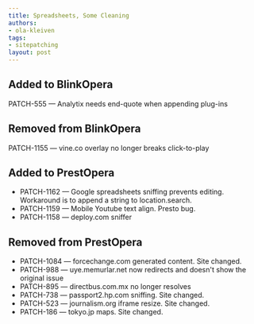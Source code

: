 ```yaml
---
title: Spreadsheets, Some Cleaning
authors:
- ola-kleiven
tags:
- sitepatching
layout: post
---
```


## Added to BlinkOpera

PATCH-555 — Analytix needs end-quote when appending plug-ins

## Removed from BlinkOpera

PATCH-1155 — vine.co overlay no longer breaks click-to-play

## Added to PrestOpera

- PATCH-1162 — Google spreadsheets sniffing prevents editing.<br/>Workaround is to append a string to location.search.
- PATCH-1159 — Mobile Youtube text align. Presto bug.
- PATCH-1158 — deploy.com sniffer

## Removed from PrestOpera

- PATCH-1084 — forcechange.com generated content. Site changed.
- PATCH-988 — uye.memurlar.net now redirects and doesn&#39;t show the<br/>original issue
- PATCH-895 — directbus.com.mx no longer resolves
- PATCH-738 — passport2.hp.com sniffing. Site changed.
- PATCH-523 — journalism.org iframe resize. Site changed.
- PATCH-186 — tokyo.jp maps. Site changed.